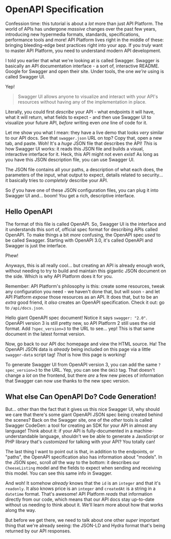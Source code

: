 # OpenAPI Specification

Confession time: this tutorial is about a *lot* more than just API Platform. The
world of APIs has undergone *massive* changes over the past few years, introducing
new hypermedia formats, standards, specifications, performance tools and more!
API Platform lives right in the middle of these: bringing bleeding-edge best practices
right into your app. If you *truly* want to master API Platform, you need to
understand modern API development.

I told you earlier that what we're looking at is called Swagger. Swagger is basically
an API documentation interface - a sort of, interactive README. Google for
Swagger and open their site. Under tools, the one *we're* using is called Swagger UI.

Yep!

> Swagger UI allows anyone to visualize and interact with your API's resources
> without having any of the implementation in place.

Literally, you could first *describe* your API - what endpoints it will have, what
it will return, what fields to expect - and then use Swagger UI to visualize
your future API, *before* writing even *one* line of code for it.

Let me show you what I mean: they have a live demo that looks *very* similar to
our API docs. See that `swagger.json` URL on top? Copy that, open a new tab, and
paste. Woh! It's a *huge* JSON file that describes the API! *This* is how Swagger
UI works: it reads this JSON file and builds a visual, interactive interface for
it. Heck, this API might not even *exist*! As long as you have this JSON description
file, you can use Swagger UI.

The JSON file contains all your paths, a description of what each does, the
parameters of the input, what output to expect, details related to security...
it basically tries to *completely* describe your API.

So *if* you have one of these JSON configuration files, you can plug it into Swagger
UI and... boom! You get a rich, descriptive interface.

## Hello OpenAPI

The format of this file is called OpenAPI. So, Swagger UI is the interface and
it understands this sort of, official spec format for describing APIs called
OpenAPI. To make things a bit *more* confusing, the OpenAPI spec *used* to be
called Swagger. Starting with OpenAPI 3.0, it's called OpenAPI and Swagger is
just the interface.

Phew!

Anyways, this is all really cool... but creating an API is already enough work,
without needing to try to build and maintain this gigantic JSON document on the
side. Which is why API Platform does it for you.

Remember: API Platform's philosophy is this: create some resources, tweak any
configuration you need - we haven't done that, but will soon - and let API Platform
*expose* those resources as an API. It does that, but to be an *extra* good friend,
it *also* creates an OpenAPI specification. Check it out: go to `/api/docs.json`.

Hello giant OpenAPI spec document! Notice it says `swagger: "2.0"`. OpenAPI
version 3 is still pretty new, so API Platform 2 still uses the old format. Add
`?spec_version=3` to the URL to see... yep! This is that same document in the latest
format version.

Now, go back to our API doc homepage and view the HTML source. Ha! The OpenAPI JSON
data is *already* being included on this page via a little `swagger-data` script
tag! *That* is how this page is working!

To generate Swagger UI from OpenAPI version 3, you can add the same `?spec_version=3`
to the URL. Yep, you can see the `OAS3` tag. That doesn't change a *lot* on the
frontend, but there *are* a few new pieces of information that Swagger can now
use thanks to the new spec version.

## What else Can OpenAPI Do? Code Generation!

But... other than the fact that it gives us this nice Swagger UI, why should we
care that there's some giant OpenAPI JSON spec being created behind the scenes?
Back on the Swagger site, one of the *other* tools is called Swagger CodeGen:
a tool for creating an SDK for your API in almost any language! Think about it:
if your API is fully-documented in a machine-understandable language, shouldn't
we be able to generate a JavaScript or PHP library that's *customized* for talking
with your API? You totally can!

The last thing I want to point out is that, in addition to the endpoints, or "paths",
the OpenAPI specification also has information about "models". In the JSON spec,
scroll *all* the way to the bottom: it describes our `CheeseListing` model and
the fields to expect when sending and receiving this model. You can see this same
info in Swagger.

And woh! It somehow *already* knows that the `id` is an `integer` and that it's
`readonly`. It also knows price is an `integer` and `createdAt` is a string in a
`datetime` format. That's awesome! API Platform *reads* that information directly
from our code, which means that our API docs stay up-to-date without us needing to
think about it. We'll learn more about how that works along the way.

But before we get there, we need to talk about one other *super* important thing
that we're already seeing: the JSON-LD and Hydra format that's being returned by
our API responses.
